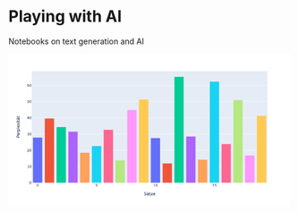 # Playing with AI

Notebooks on text generation and AI 

![Perplexity for each sentence](plot_chatgpt_33.png "Perplexity for each sentence")
